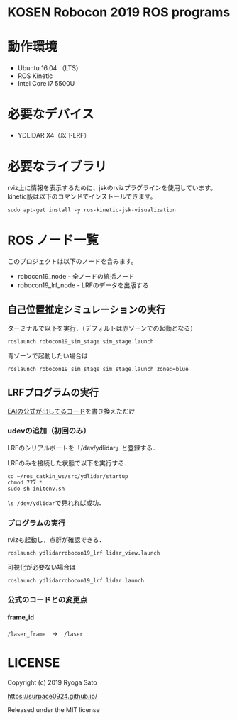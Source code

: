 # KOSEN Robocon 2019 ROS programs

# 動作環境
* Ubuntu 16.04 （LTS）
* ROS Kinetic
* Intel Core i7 5500U

# 必要なデバイス
* YDLIDAR X4（以下LRF）

# 必要なライブラリ
rviz上に情報を表示するために、jskのrvizプラグラインを使用しています。
kinetic版は以下のコマンドでインストールできます。
```shell
sudo apt-get install -y ros-kinetic-jsk-visualization
```

# ROS ノード一覧
このプロジェクトは以下のノードを含みます。

* robocon19_node - 全ノードの統括ノード
* robocon19_lrf_node - LRFのデータを出版する


## 自己位置推定シミュレーションの実行
ターミナルで以下を実行．（デフォルトは赤ゾーンでの起動となる）
```shell
roslaunch robocon19_sim_stage sim_stage.launch
```

青ゾーンで起動したい場合は
```shell
roslaunch robocon19_sim_stage sim_stage.launch zone:=blue
```

## LRFプログラムの実行
[EAIの公式が出してるコード](https://github.com/EAIBOT/ydlidar)を書き換えただけ

### udevの追加（初回のみ）
LRFのシリアルポートを「/dev/ydlidar」と登録する．

LRFのみを接続した状態で以下を実行する．
```shell
cd ~/ros_catkin_ws/src/ydlidar/startup
chmod 777 *
sudo sh initenv.sh
```

`ls /dev/ydlidar`で見れれば成功．

### プログラムの実行
rvizも起動し，点群が確認できる．
```shell
roslaunch ydlidarrobocon19_lrf lidar_view.launch
```

可視化が必要ない場合は
```shell
roslaunch ydlidarrobocon19_lrf lidar.launch
```

### 公式のコードとの変更点

#### frame_id
`/laser_frame`　→　`/laser`

# LICENSE
Copyright (c) 2019 Ryoga Sato

https://surpace0924.github.io/

Released under the MIT license
